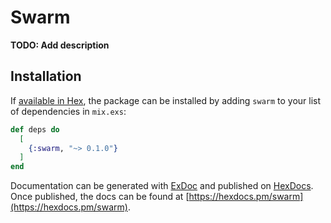 # Swarm

**TODO: Add description**

## Installation

If [available in Hex](https://hex.pm/docs/publish), the package can be installed
by adding `swarm` to your list of dependencies in `mix.exs`:

```elixir
def deps do
  [
    {:swarm, "~> 0.1.0"}
  ]
end
```

Documentation can be generated with [ExDoc](https://github.com/elixir-lang/ex_doc)
and published on [HexDocs](https://hexdocs.pm). Once published, the docs can
be found at [https://hexdocs.pm/swarm](https://hexdocs.pm/swarm).

